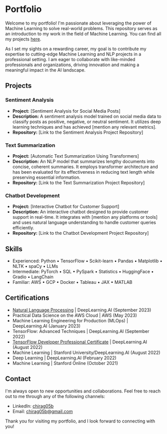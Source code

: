 # Portfolio

Welcome to my portfolio! I'm passionate about leveraging the power of Machine Learning to solve real-world problems. This repository serves as an introduction to my work in the field of Machine Learning. You can find all my projects [here](https://github.com/Chirag05B/Portfolio/tree/main/Projects).

As I set my sights on a rewarding career, my goal is to contribute my expertise to cutting-edge Machine Learning and NLP projects in a professional setting. I am eager to collaborate with like-minded professionals and organizations, driving innovation and making a meaningful impact in the AI landscape.

## Projects

### Sentiment Analysis

- **Project:** [Sentiment Analysis for Social Media Posts]
- **Description:** A sentiment analysis model trained on social media data to classify posts as positive, negative, or neutral sentiment. It utilizes deep learning techniques and has achieved [mention any relevant metrics].
- **Repository:** [Link to the Sentiment Analysis Project Repository]

### Text Summarization

- **Project:** [Automatic Text Summarization Using Transformers]
- **Description:** An NLP model that summarizes lengthy documents into concise, coherent summaries. It employs transformer architecture and has been evaluated for its effectiveness in reducing text length while preserving essential information.
- **Repository:** [Link to the Text Summarization Project Repository]

### Chatbot Development

- **Project:** [Interactive Chatbot for Customer Support]
- **Description:** An interactive chatbot designed to provide customer support in real-time. It integrates with [mention any platforms or tools] and uses natural language understanding to handle customer queries efficiently.
- **Repository:** [Link to the Chatbot Development Project Repository]

## Skills
- Experienced:
Python • TensorFlow • Scikit-learn • Pandas • Matplotlib • NLTK • spaCy • LLMs
- Intermediate:
PyTorch • SQL • PySpark • Statistics • HuggingFace • Gradio • LangChain
- Familiar:
AWS • GCP • Docker • Tableau • JAX • MATLAB

## Certifications
- [Natural Language Processing](https://github.com/Chirag05B/Portfolio/tree/main/Certifications/Natural%20Language%20Processing) | DeepLearning.AI (September 2023)
- Practical Data Science on the AWS Cloud | AWS (May 2023)
- Machine Learning Engineering for Production (MLOps) | DeepLearning.AI (January 2023)
- TensorFlow: Advanced Techniques | DeepLearning.AI (September 2022)
- [TensorFlow Developer Professional Certificate](https://github.com/Chirag05B/Portfolio/tree/main/Certifications/TensorFlow%20Developer%20Professional%20Certificate) | DeepLearning.AI (August 2022)
- Machine Learning | Stanford University/DeepLearning.AI (August 2022)
- Deep Learning | DeepLearning.AI (February 2022)
- Machine Learning | Stanford Online (October 2021)

## Contact

I'm always open to new opportunities and collaborations. Feel free to reach out to me through any of the following channels:

- LinkedIn: [chirag05b](https://www.linkedin.com/in/chirag05b/)
- Email: chirag05b@gmail.com

Thank you for visiting my portfolio, and I look forward to connecting with you!
